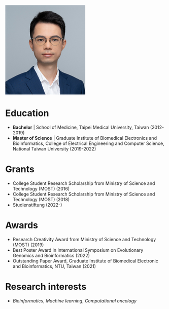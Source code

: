 <img src="https://github.com/albert0325/albert0325.github.io/blob/master/assets/photo.jpg" width=50% height=50%>

# Education

 - **Bachelor** | School of Medicine, Taipei Medical University, Taiwan (2012-2019)
 - **Master of Science** | Graduate Institute of Biomedical Electronics and Bioinformatics, College of Electrical Engineering and Computer Science, National Taiwan University (2019-2022)

# Grants

 - College Student Research Scholarship from Ministry of Science and Technology (MOST) (2016)
 - College Student Research Scholarship from Ministry of Science and Technology (MOST) (2018)
 - Studienstiftung (2022-)
   
# Awards

 - Research Creativity Award from Ministry of Science and Technology (MOST) (2019)
 - Best Poster Award in International Symposium on Evolutionary Genomics and Bioinformatics (2022)
 - Outstanding Paper Award, Graduate Institute of Biomedical Electronic and Bioinformatics, NTU, Taiwan (2021)

# Research interests

 - *Bioinformatics*, *Machine learning*, *Computational oncology*
